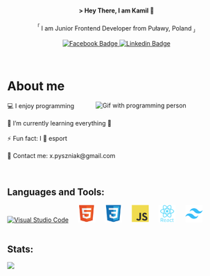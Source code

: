 #### <p align="center">> Hey There, I am Kamil 👋 </p>   
<div id="header" align="center">   
  <p> <sup>「 </sup>I am Junior Frontend Developer from Puławy, Poland<sub> 」</sub></p>
  <a href="https://facebook.com/reedp.27/" target="_blank">
    <img src="https://img.shields.io/badge/Facebook-56B0FF?style=for-the-badge&logo=facebook&logoColor=white&label=%20" alt="Facebook Badge"/>
  </a>
  <span> </span>
  <a href="https://www.linkedin.com/in/kamil-pyszniak-760710276/" target="_blank">
    <img src="https://img.shields.io/badge/Linkedin-%230e76a8?style=for-the-badge&logo=Linkedin&logoColor=white&label=%20" alt="Linkedin Badge"/>
  </a>
</div>
<br/>
<br/>

# About me
<div>
 <img align="right" width="300" src="https://media2.giphy.com/media/v1.Y2lkPTc5MGI3NjExZG13bm42bWN1NmR6ZTB3NXgzOWp1YjZ0aWphank0aDNhM2E1OGxvYSZlcD12MV9pbnRlcm5hbF9naWZfYnlfaWQmY3Q9Zw/Y4ak9Ki2GZCbJxAnJD/giphy.gif" alt="Gif with programming person">
💻  I enjoy programming<br/><br/>
🌱  I’m currently learning everything 🤪 <br/><br/>
⚡  Fun fact: I 💙 esport <br/><br/>
📧  Contact me: x.pyszniak@gmail.com<br/><br/>
</div>
<br/>

## Languages and Tools:
<div align="left">
  <a href="https://code.visualstudio.com/"><img alt="Visual Studio Code" width="40px" src="https://www.svgrepo.com/show/452129/vs-code.svg" /></a> &emsp;
  <a href="https://html.com/"><img alt="HTML" width="40px" src="https://github.com/devicons/devicon/blob/master/icons/html5/html5-original.svg" /></a> &emsp;
  <a href="https://developer.mozilla.org/en-US/docs/Web/CSS"><img alt="CSS" width="40px" src="https://github.com/devicons/devicon/blob/master/icons/css3/css3-original.svg" /></a> &emsp;
  <a href="https://www.javascript.com/"><img alt="JavaScript" width="40px" src="https://github.com/devicons/devicon/blob/master/icons/javascript/javascript-original.svg" /></a> &emsp;
  <a href="https://react.dev/"><img alt="React" width="40px" src="https://github.com/devicons/devicon/blob/master/icons/react/react-original-wordmark.svg" /></a> &emsp;
  <a href="(https://tailwindcss.com/"><img alt="Tailwind" width="40px" src="https://github.com/devicons/devicon/blob/master/icons/tailwindcss/tailwindcss-original.svg" /></a> &emsp;
</div>
<br/>

## Stats:
<div align="left">
<img width="400" src="https://github-readme-stats.vercel.app/api/top-langs/?username=erudyta&layout=compact"></img>
</div>

